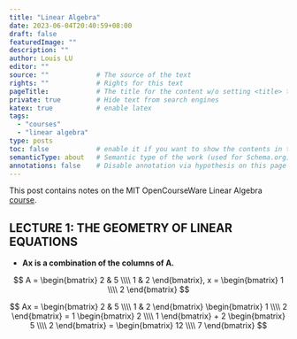 ```yaml
---
title: "Linear Algebra"
date: 2023-06-04T20:40:59+08:00
draft: false
featuredImage: ""
description: ""
author: Louis LU
editor: ""
source: ""            # The source of the text
rights: ""            # Rights for this text
pageTitle:            # The title for the content w/o setting <title> tag
private: true         # Hide text from search engines
katex: true           # enable latex
tags:
  - "courses"
  - "linear algebra"
type: posts
toc: false            # enable it if you want to show the contents in the sidebar
semanticType: about   # Semantic type of the work (used for Schema.org)
annotations: false    # Disable annotation via hypothesis on this page
---
```


This post contains notes on the MIT OpenCourseWare Linear Algebra
[course](https://ocw.mit.edu/courses/18-06-linear-algebra-spring-2010/video_galleries/video-lectures/).

## LECTURE 1: THE GEOMETRY OF LINEAR EQUATIONS

* **Ax is a combination of the columns of A.**

$$
A = \begin{bmatrix} 2 & 5 \\\\ 1 & 2 \end{bmatrix},
x = \begin{bmatrix} 1 \\\\ 2 \end{bmatrix}
$$

$$
Ax =
\begin{bmatrix} 2 & 5 \\\\ 1 & 2 \end{bmatrix}
\begin{bmatrix} 1 \\\\ 2 \end{bmatrix} =
1 \begin{bmatrix} 2 \\\\ 1 \end{bmatrix} +
2 \begin{bmatrix} 5 \\\\ 2 \end{bmatrix} =
\begin{bmatrix} 12 \\\\ 7 \end{bmatrix}
$$
